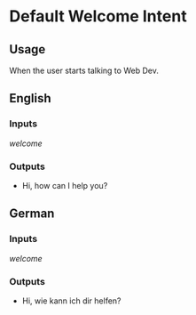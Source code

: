 # Default Welcome Intent
## Usage
When the user starts talking to Web Dev.
## English
### Inputs
_welcome_
### Outputs
* Hi, how can I help you?
## German
### Inputs
_welcome_
### Outputs
* Hi, wie kann ich dir helfen?